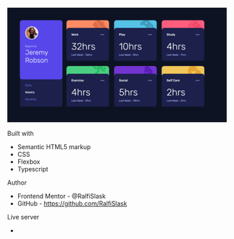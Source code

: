 ![Time-Tracking-Dashboard](./preview.png)


Built with

- Semantic HTML5 markup
- CSS
- Flexbox
- Typescript

Author

- Frontend Mentor - @RalfiSlask
- GitHub - https://github.com/RalfiSlask

Live server

- 

